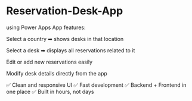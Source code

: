 # Reservation-Desk-App
using Power Apps
App features:

Select a country ➡ shows desks in that location

Select a desk ➡ displays all reservations related to it

Edit or add new reservations easily

Modify desk details directly from the app

✅ Clean and responsive UI
✅ Fast development
✅ Backend + Frontend in one place
✅ Built in hours, not days
